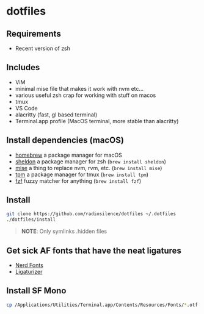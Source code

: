 # dotfiles

## Requirements

- Recent version of zsh

## Includes

- ViM
- minimal mise file that makes it work with nvm etc...
- various useful zsh crap for working with stuff on macos
- tmux
- VS Code
- alacritty (fast, gl based terminal)
- Terminal.app profile (MacOS terminal, more stable than alacritty)

## Install dependencies (macOS)

- [homebrew](https://brew.sh/) a package manager for macOS
- [sheldon](https://github.com/rossmacarthur/sheldon) a package manager for zsh (`brew install sheldon`)
- [mise](https://mise.jdx.dev) a thing to replace nvm, rvm, etc. (`brew install mise`)
- [tpm](https://github.com/tmux-plugins/tpm) a package manager for tmux (`brew install tpm`)
- [fzf](https://github.com/junegunn/fzf) fuzzy matcher for anything (`brew install fzf`)

## Install

```zsh
git clone https://github.com/radiosilence/dotfiles ~/.dotfiles
./dotfiles/install
```

> **NOTE**: Only symlinks .hidden files

## Get sick AF fonts that have the neat ligatures

- [Nerd Fonts](https://github.com/ryanoasis/nerd-fonts/)
- [Ligaturizer](https://github.com/ToxicFrog/Ligaturizer)

## Install SF Mono

```zsh
cp /Applications/Utilities/Terminal.app/Contents/Resources/Fonts/*.otf ~/Library/Fonts/
```
